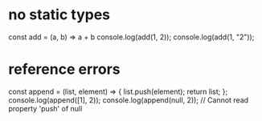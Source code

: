 # no static types

const add = (a, b) => a + b
console.log(add(1, 2));
console.log(add(1, "2"));

# reference errors

const append = (list, element) => {
  list.push(element);
  return list;
};
console.log(append([1], 2));
console.log(append(null, 2)); // Cannot read property 'push' of null

# 

